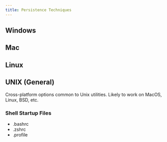 ```yaml
---
title: Persistence Techniques
---
```


## Windows ##

## Mac ##

## Linux ##

## UNIX (General) ##

Cross-platform options common to Unix utilities.  Likely to work on MacOS,
Linux, BSD, etc.

### Shell Startup Files ###

* .bashrc
* .zshrc
* .profile
